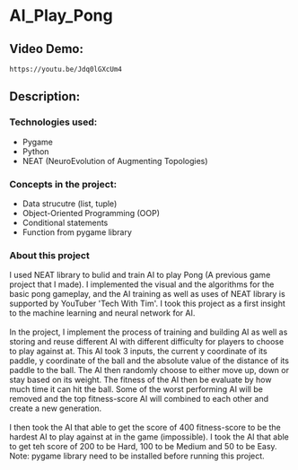 # **AI_Play_Pong**

## **Video Demo:**
`https://youtu.be/Jdq0lGXcUm4`

## **Description:**

### Technologies used:

- Pygame
- Python
- NEAT (NeuroEvolution of Augmenting Topologies)

### Concepts in the project:
 
- Data strucutre (list, tuple)
- Object-Oriented Programming (OOP)
- Conditional statements
- Function from pygame library

### About this project
I used NEAT library to bulid and train AI to play Pong (A previous game project that I made). I implemented the visual and the algorithms for the basic pong gameplay, and the AI training as well as uses of NEAT library is supported by YouTuber 'Tech With Tim'. I took this project as a first insight to the machine learning and neural network for AI.
\
\
In the project, I implement the process of training and building AI as well as storing and reuse different AI with different difficulty for players to choose to play against at. This AI took 3 inputs, the current y coordinate of its paddle, y coordinate of the ball and the absolute value of the distance of its paddle to the ball. The AI then randomly choose to either move up, down or stay based on its weight. The fitness of the AI then be evaluate by how much time it can hit the ball. Some of the worst performing AI will be removed and the top fitness-score AI will combined to each other and create a new generation. 
\
\
I then took the AI that able to get the score of 400 fitness-score to be the hardest AI to play against at in the game (impossible). I took the AI that able to get teh score of 200 to be Hard, 100 to be Medium and 50 to be Easy.
\
Note: pygame library need to be installed before running this project.
